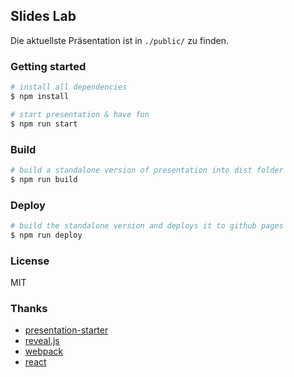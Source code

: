 ## Slides Lab
Die aktuellste Präsentation ist in `./public/` zu finden.


### Getting started

```bash
# install all dependencies
$ npm install

# start presentation & have fun
$ npm run start
```

### Build

```bash
# build a standalone version of presentation into dist folder
$ npm run build
```

### Deploy
```bash
# build the standalone version and deploys it to github pages
$ npm run deploy
```

### License

MIT

### Thanks
* [presentation-starter](https://github.com/zinserjan/presentation-starter)
* [reveal.js](https://github.com/hakimel/reveal.js/)
* [webpack](https://github.com/webpack/webpack)
* [react](https://github.com/facebook/react)
